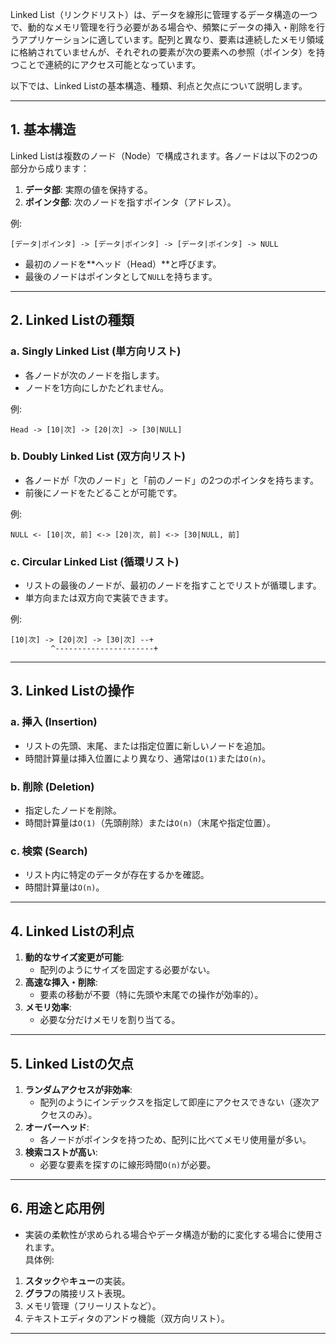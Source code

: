 Linked List（リンクドリスト）は、データを線形に管理するデータ構造の一つで、動的なメモリ管理を行う必要がある場合や、頻繁にデータの挿入・削除を行うアプリケーションに適しています。配列と異なり、要素は連続したメモリ領域に格納されていませんが、それぞれの要素が次の要素への参照（ポインタ）を持つことで連続的にアクセス可能となっています。

以下では、Linked Listの基本構造、種類、利点と欠点について説明します。

---

## **1. 基本構造**
Linked Listは複数のノード（Node）で構成されます。各ノードは以下の2つの部分から成ります：
1. **データ部**: 実際の値を保持する。
2. **ポインタ部**: 次のノードを指すポインタ（アドレス）。

例:
```
[データ|ポインタ] -> [データ|ポインタ] -> [データ|ポインタ] -> NULL
```
- 最初のノードを**ヘッド（Head）**と呼びます。
- 最後のノードはポインタとして`NULL`を持ちます。

---

## **2. Linked Listの種類**
### **a. Singly Linked List (単方向リスト)**
- 各ノードが次のノードを指します。
- ノードを1方向にしかたどれません。
  
例:
```
Head -> [10|次] -> [20|次] -> [30|NULL]
```

### **b. Doubly Linked List (双方向リスト)**
- 各ノードが「次のノード」と「前のノード」の2つのポインタを持ちます。
- 前後にノードをたどることが可能です。

例:
```
NULL <- [10|次, 前] <-> [20|次, 前] <-> [30|NULL, 前]
```

### **c. Circular Linked List (循環リスト)**
- リストの最後のノードが、最初のノードを指すことでリストが循環します。
- 単方向または双方向で実装できます。

例:
```
[10|次] -> [20|次] -> [30|次] --+
         ^----------------------+
```

---

## **3. Linked Listの操作**
### **a. 挿入 (Insertion)**
- リストの先頭、末尾、または指定位置に新しいノードを追加。
- 時間計算量は挿入位置により異なり、通常は`O(1)`または`O(n)`。

### **b. 削除 (Deletion)**
- 指定したノードを削除。
- 時間計算量は`O(1)`（先頭削除）または`O(n)`（末尾や指定位置）。

### **c. 検索 (Search)**
- リスト内に特定のデータが存在するかを確認。
- 時間計算量は`O(n)`。

---

## **4. Linked Listの利点**
1. **動的なサイズ変更が可能**:
   - 配列のようにサイズを固定する必要がない。
2. **高速な挿入・削除**:
   - 要素の移動が不要（特に先頭や末尾での操作が効率的）。
3. **メモリ効率**:
   - 必要な分だけメモリを割り当てる。

---

## **5. Linked Listの欠点**
1. **ランダムアクセスが非効率**:
   - 配列のようにインデックスを指定して即座にアクセスできない（逐次アクセスのみ）。
2. **オーバーヘッド**:
   - 各ノードがポインタを持つため、配列に比べてメモリ使用量が多い。
3. **検索コストが高い**:
   - 必要な要素を探すのに線形時間`O(n)`が必要。

---

## **6. 用途と応用例**
- 実装の柔軟性が求められる場合やデータ構造が動的に変化する場合に使用されます。  
具体例:
1. **スタック**や**キュー**の実装。
2. **グラフ**の隣接リスト表現。
3. メモリ管理（フリーリストなど）。
4. テキストエディタのアンドゥ機能（双方向リスト）。

---
